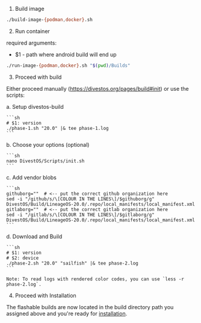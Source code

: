 1. Build image

```sh
./build-image-{podman,docker}.sh
```

2. Run container

required arguments:
- $1 - path where android build will end up

```sh
./run-image-{podman,docker}.sh "$(pwd)/Builds"
```

3. Proceed with build

Either proceed manually (https://divestos.org/pages/build#init) or use the scripts:

  a. Setup divestos-build

    ```sh
    # $1: version
    ./phase-1.sh "20.0" |& tee phase-1.log
    ```

  b. Choose your options (optional)

    ```sh
    nano DivestOS/Scripts/init.sh
    ```

  c. Add vendor blobs

    ```sh
    githuborg=""  # <-- put the correct github organization here
    sed -i "/github/s/\[COLOUR IN THE LINES\]/$githuborg/g" DivestOS/Build/LineageOS-20.0/.repo/local_manifests/local_manifest.xml
    gitlaborg=""  # <-- put the correct gitlab organization here
    sed -i "/gitlab/s/\[COLOUR IN THE LINES\]/$gitlaborg/g" DivestOS/Build/LineageOS-20.0/.repo/local_manifests/local_manifest.xml
    ```

  d. Download and Build

    ```sh
    # $1: version
    # $2: device
    ./phase-2.sh "20.0" "sailfish" |& tee phase-2.log
    ```

    Note: To read logs with rendered color codes, you can use `less -r phase-2.log`.

4. Proceed with Installation

The flashable builds are now located in the build directory path you assigned above and you're ready for [installation](https://divestos.org/pages/bootloader).
